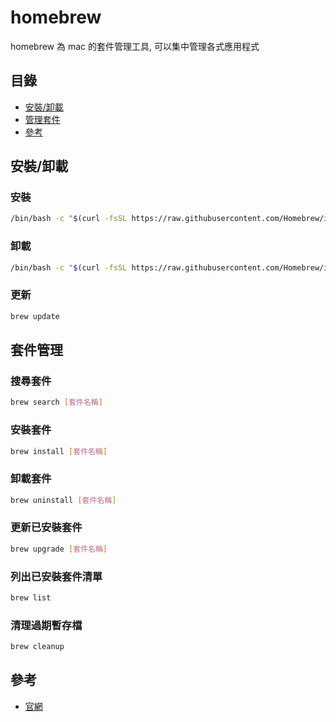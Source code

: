 # homebrew

homebrew 為 mac 的套件管理工具, 可以集中管理各式應用程式


## 目錄
- [安裝/卸載](#安裝/卸載)
- [管理套件](#套件管理)
- [參考](#參考)


## 安裝/卸載

### 安裝
```sh
/bin/bash -c "$(curl -fsSL https://raw.githubusercontent.com/Homebrew/install/HEAD/install.sh)"
```

### 卸載
```sh
/bin/bash -c "$(curl -fsSL https://raw.githubusercontent.com/Homebrew/install/HEAD/uninstall.sh)"
```

### 更新
```sh
brew update
```


## 套件管理

### 搜尋套件
```sh
brew search [套件名稱]
```

### 安裝套件
```sh
brew install [套件名稱]
```

### 卸載套件
```sh
brew uninstall [套件名稱]
```

### 更新已安裝套件
```sh
brew upgrade [套件名稱]
```

### 列出已安裝套件清單
```sh
brew list
```

### 清理過期暫存檔
```sh
brew cleanup
```

## 參考
- [官網](https://brew.sh/index_zh-tw)
